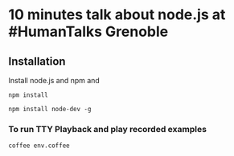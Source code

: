 # 10 minutes talk about node.js at #HumanTalks Grenoble

## Installation

Install node.js and npm and 

`npm install`

`npm install node-dev -g`

### To run TTY Playback and play recorded examples

`coffee env.coffee`
